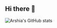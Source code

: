 ## Hi there 👋



![Arshia's GitHub stats](https://github-readme-stats.vercel.app/api?username=ArshiaSaberi&show_icons=true&theme=radical)
